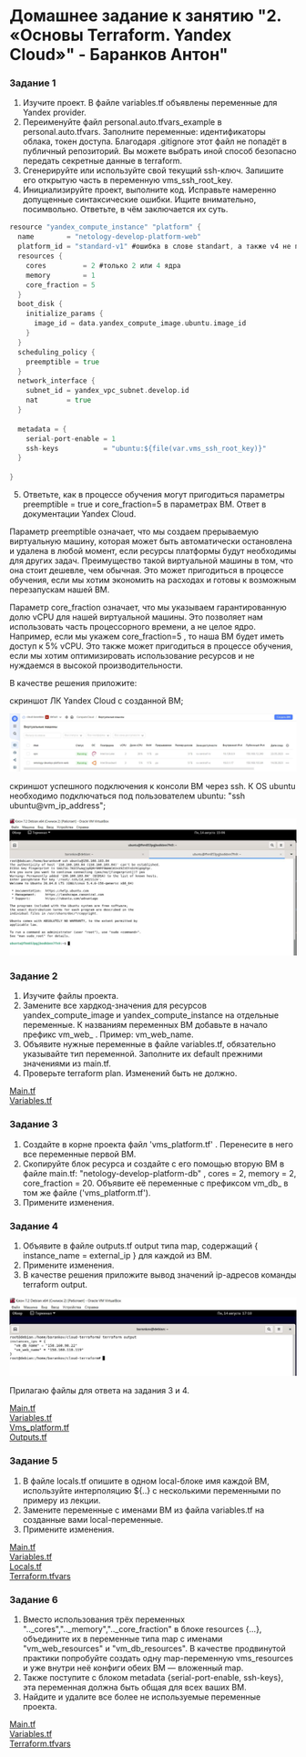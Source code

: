 # Домашнее задание к занятию "2. «Основы Terraform. Yandex Cloud»" - Баранков Антон"


### Задание 1
1. Изучите проект. В файле variables.tf объявлены переменные для Yandex provider.  
2. Переименуйте файл personal.auto.tfvars_example в personal.auto.tfvars. Заполните переменные: идентификаторы облака, токен доступа. Благодаря .gitignore этот файл не попадёт в публичный репозиторий. Вы можете выбрать иной способ безопасно передать секретные данные в terraform.  
3. Сгенерируйте или используйте свой текущий ssh-ключ. Запишите его открытую часть в переменную vms_ssh_root_key.  
4. Инициализируйте проект, выполните код. Исправьте намеренно допущенные синтаксические ошибки. Ищите внимательно, посимвольно. Ответьте, в чём заключается их суть.  

```go
resource "yandex_compute_instance" "platform" {
  name        = "netology-develop-platform-web"
  platform_id = "standard-v1" #ошибка в слове standart, а также v4 не поддерживается Яндекс.Cloud)
  resources {
    cores         = 2 #только 2 или 4 ядра
    memory        = 1
    core_fraction = 5
  }
  boot_disk {
    initialize_params {
      image_id = data.yandex_compute_image.ubuntu.image_id
    }
  }
  scheduling_policy {
    preemptible = true
  }
  network_interface {
    subnet_id = yandex_vpc_subnet.develop.id
    nat       = true
  }

  metadata = {
    serial-port-enable = 1
    ssh-keys           = "ubuntu:${file(var.vms_ssh_root_key)}"
  }

}
```

5. Ответьте, как в процессе обучения могут пригодиться параметры preemptible = true и core_fraction=5 в параметрах ВМ. Ответ в документации Yandex Cloud.  

Параметр preemptible означает, что мы создаем прерываемую виртуальную машину, которая может быть автоматически остановлена и удалена в любой момент, если ресурсы платформы будут необходимы для других задач. Преимущество такой виртуальной машины в том, что она стоит дешевле, чем обычная. Это может пригодиться в процессе обучения, если мы хотим экономить на расходах и готовы к возможным перезапускам нашей ВМ.  

Параметр core_fraction означает, что мы указываем гарантированную долю vCPU для нашей виртуальной машины. Это позволяет нам использовать часть процессорного времени, а не целое ядро. Например, если мы укажем core_fraction=5 , то наша ВМ будет иметь доступ к 5% vCPU. Это также может пригодиться в процессе обучения, если мы хотим оптимизировать использование ресурсов и не нуждаемся в высокой производительности.  


В качестве решения приложите:  

скриншот ЛК Yandex Cloud с созданной ВМ;  

![Скриншот](img/1.1.JPG)

скриншот успешного подключения к консоли ВМ через ssh. К OS ubuntu необходимо подключаться под пользователем ubuntu: "ssh ubuntu@vm_ip_address";  

![Скриншот](img/1.2.JPG)

### Задание 2
1. Изучите файлы проекта.  
2. Замените все хардкод-значения для ресурсов yandex_compute_image и yandex_compute_instance на отдельные переменные. К названиям переменных ВМ добавьте в начало префикс vm_web_ . Пример: vm_web_name.  
3. Объявите нужные переменные в файле variables.tf, обязательно указывайте тип переменной. Заполните их default прежними значениями из main.tf.  
4. Проверьте terraform plan. Изменений быть не должно.  

[Main.tf](./2/Main.tf)  
[Variables.tf](./2/Variables.tf)  

### Задание 3
1. Создайте в корне проекта файл 'vms_platform.tf' . Перенесите в него все переменные первой ВМ.  
2. Скопируйте блок ресурса и создайте с его помощью вторую ВМ в файле main.tf: "netology-develop-platform-db" , cores = 2, memory = 2, core_fraction = 20. Объявите её переменные с префиксом vm_db_ в том же файле ('vms_platform.tf').  
3. Примените изменения.  

### Задание 4
1. Объявите в файле outputs.tf output типа map, содержащий { instance_name = external_ip } для каждой из ВМ.  
2. Примените изменения.  
3. В качестве решения приложите вывод значений ip-адресов команды terraform output.  

![Скриншот](./4/4.JPG)

Прилагаю файлы для ответа на задания 3 и 4.  

[Main.tf](./4/Main.tf)  
[Variables.tf](./4/Variables.tf)  
[Vms_platform.tf](./4/Vms_platform.tf)  
[Outputs.tf](./4/Outputs.tf)  

### Задание 5
1. В файле locals.tf опишите в одном local-блоке имя каждой ВМ, используйте интерполяцию ${..} с несколькими переменными по примеру из лекции.  
2. Замените переменные с именами ВМ из файла variables.tf на созданные вами local-переменные.  
3. Примените изменения.  

[Main.tf](./5/Main.tf)  
[Variables.tf](./5/Variables.tf)  
[Locals.tf](./5/Locals.tf)  
[Terraform.tfvars](./5/Terraform.tfvars)  

### Задание 6
1. Вместо использования трёх переменных ".._cores",".._memory",".._core_fraction" в блоке resources {...}, объедините их в переменные типа map с именами "vm_web_resources" и "vm_db_resources". В качестве продвинутой практики попробуйте создать одну map-переменную vms_resources и уже внутри неё конфиги обеих ВМ — вложенный map.  
2. Также поступите с блоком metadata {serial-port-enable, ssh-keys}, эта переменная должна быть общая для всех ваших ВМ.  
3. Найдите и удалите все более не используемые переменные проекта.  

[Main.tf](./6/Main.tf)  
[Variables.tf](./6/Variables.tf)  
[Terraform.tfvars](./6/Terraform.tfvars)  



